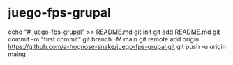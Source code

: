 # juego-fps-grupal
echo "# juego-fps-grupal" >> README.md
git init
git add README.md
git commit -m "first commit"
git branch -M main
git remote add origin https://github.com/a-hognose-snake/juego-fps-grupal.git
git push -u origin maing
